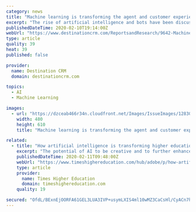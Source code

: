 ```yaml
---
category: news
title: "Machine learning is transforming the agent and customer experience"
excerpt: "The rise of artificial intelligence and bots have been discussed for years. And guess what? Bots no longer suck, customers demand amazing self-service options, and machine learning is really what’s behind those next-level omnichannel contact center solutions. It’s important to understand your customers, what they want from you, what your ..."
publishedDateTime: 2020-02-10T19:14:00Z
webUrl: "https://www.destinationcrm.com/ReportsandResearch/9642-Machine-learning-is-transforming-the-agent-and-customer-experience.htm"
type: article
quality: 39
heat: 39
published: false

provider:
  name: Destination CRM
  domain: destinationcrm.com

topics:
  - AI
  - Machine Learning

images:
  - url: "https://dzceab466r34n.cloudfront.net/Images/IssueImages/128302-Edify_FT_TheUrgencyofMLinCX_021020FINAL-1-ORG.png"
    width: 480
    height: 610
    title: "Machine learning is transforming the agent and customer experience"

related:
  - title: "How artificial intelligence is transforming higher education"
    excerpt: "The potential of AI to be creative and to further enhance teaching was addressed by industry experts at THE Live When we talk about artificial intelligence, we often envisage a suite of robots performing tasks, transferring labour from humans to machines. Within higher education, the AI revolution has arrived in a different, inconspicuous form ..."
    publishedDateTime: 2020-02-11T09:48:00Z
    webUrl: "https://www.timeshighereducation.com/hub/adobe/p/how-artificial-intelligence-transforming-higher-education"
    type: article
    provider:
      name: Times Higher Education
      domain: timeshighereducation.com
    quality: 19

secured: "OfdL/BExnEjOORFA61GEL3LUA3IVP+usymLXIS4ml10wMZ3CaCsHl/CyACn7hgA9lAwh4qUvhhpHtEzwEqpYOkM1WX045ehYZ1QQEnhlaEZPQ6BD2+rOMLmn5CGUipLX5Gm/Vy60/KvWwHTrKgbm701T2MtXTx0jN8ky4ymDiE+99Fxn2/KYXblw+gV+fbG941mdNa9y/axwYWdoxrywo1RpaTthdeao3RItjX8ZKmNpvCL1g/CIDGBrNoehCK65dsYe5ZzZgXk48ObzlKu2RMD2/n7tVyaSk25jfOF8hZFm92sfHXC/tF6B2Vwmzwd4;6tU7rGGcA3pXNPOlJx/bOA=="
---
```


